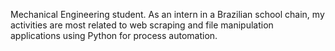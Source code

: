 Mechanical Engineering student. As an intern in a Brazilian school chain, my activities are most related to web scraping and file manipulation applications using Python for process automation.
